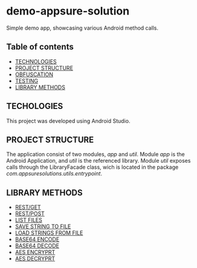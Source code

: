 # demo-appsure-solution
Simple demo app, showcasing various Android method calls.
## Table of contents
* [TECHNOLOGIES](#techologies)
* [PROJECT STRUCTURE](#structure)
* [OBFUSCATION](#obfuscation)
* [TESTING](#testig)
* [LIBRARY METHODS](#library-methods)

## TECHOLOGIES
This project was developed using Android Studio.

## PROJECT STRUCTURE
The application consist of two modules, *app* and *util*.
Module *app* is the Android Application, and *util* is the referenced library.
Module *util* exposes calls through the LibraryFacade class, wich is located in the package *com.appsuresolutions.utils.entrypoint*.

## LIBRARY METHODS
* [REST/GET](#rest-get)
* [REST/POST](#rest-post)
* [LIST FILES](#list-file)
* [SAVE STRING TO FILE](#save-string-to-file)
* [LOAD STRINGS FROM FILE](#load-string-from-file)
* [BASE64 ENCODE](#base64-encode)
* [BASE64 DECODE](#base64-decode)
* [AES ENCRYPRT](#aes-encrypt-hex-encode)
* [AES DECRYPRT](#aes-encrypt-hex-decode)

